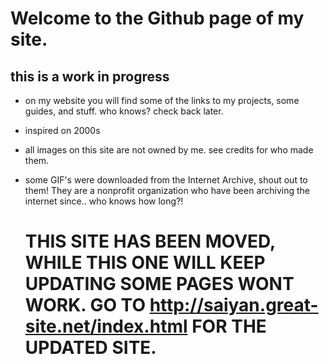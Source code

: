 # Welcome to the Github page of my site.

## this is a work in progress
- on my website you will find some of the links to my projects, some guides, and stuff. who knows? check back later.
- inspired on 2000s
- all images on this site are not owned by me. see credits for who made them.
- some GIF's were downloaded from the Internet Archive, shout out to them! They are a nonprofit organization who have been archiving the internet since.. who knows how long?!

  # THIS SITE HAS BEEN MOVED, WHILE THIS ONE WILL KEEP UPDATING SOME PAGES WONT WORK. GO TO http://saiyan.great-site.net/index.html FOR THE UPDATED SITE.
